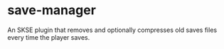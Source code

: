 # save-manager

An SKSE plugin that removes and optionally compresses old saves files every time the player saves.